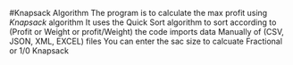 #Knapsack Algorithm
The program is to calculate the max profit using *Knapsack* algorithm
It uses the Quick Sort algorithm to sort according to (Profit or Weight or profit/Weight)
the code imports data Manually of (CSV, JSON, XML, EXCEL) files
You can enter the sac size to calcuate Fractional or 1/0 Knapsack
